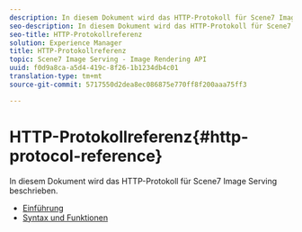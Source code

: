 ```yaml
---
description: In diesem Dokument wird das HTTP-Protokoll für Scene7 Image Serving beschrieben.
seo-description: In diesem Dokument wird das HTTP-Protokoll für Scene7 Image Serving beschrieben.
seo-title: HTTP-Protokollreferenz
solution: Experience Manager
title: HTTP-Protokollreferenz
topic: Scene7 Image Serving - Image Rendering API
uuid: f0d9a8ca-a5d4-419c-8f26-1b1234db4c01
translation-type: tm+mt
source-git-commit: 5717550d2dea8ec086875e770ff8f200aaa75ff3

---
```



# HTTP-Protokollreferenz{#http-protocol-reference}

In diesem Dokument wird das HTTP-Protokoll für Scene7 Image Serving beschrieben.

* [Einführung](/help/aem-is-ir-api/is-api/http-ref/image-serving-api-ref/c-http-protocol-reference/c-introduction/c-introduction.md)
* [Syntax und Funktionen](/help/aem-is-ir-api/is-api/http-ref/image-serving-api-ref/c-http-protocol-reference/c-syntax-and-features/c-syntax-and-features.md)
